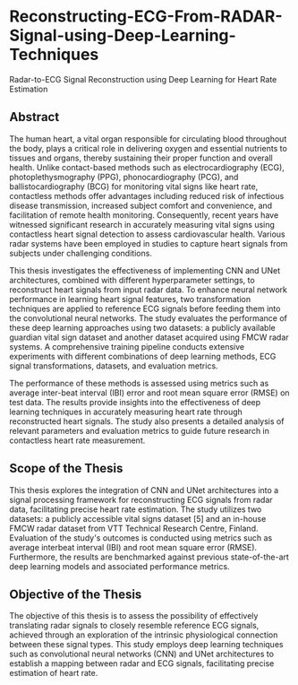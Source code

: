 # Reconstructing-ECG-From-RADAR-Signal-using-Deep-Learning-Techniques
Radar-to-ECG Signal Reconstruction using Deep Learning for Heart Rate Estimation

## Abstract

The human heart, a vital organ responsible for circulating blood throughout the body, plays a critical role in delivering oxygen and essential nutrients to tissues and organs, thereby sustaining their proper function and overall health. Unlike contact-based methods such as electrocardiography (ECG), photoplethysmography (PPG), phonocardiography (PCG), and ballistocardiography (BCG) for monitoring vital signs like heart rate, contactless methods offer advantages including reduced risk of infectious disease transmission, increased subject comfort and convenience, and facilitation of remote health monitoring. Consequently, recent years have witnessed significant research in accurately measuring vital signs using contactless heart signal detection to assess cardiovascular health. Various radar systems have been employed in studies to capture heart signals from subjects under challenging conditions.

This thesis investigates the effectiveness of implementing CNN and UNet architectures, combined with different hyperparameter settings, to reconstruct heart signals from input radar data. To enhance neural network performance in learning heart signal features, two transformation techniques are applied to reference ECG signals before feeding them into the convolutional neural networks. The study evaluates the performance of these deep learning approaches using two datasets: a publicly available guardian vital sign dataset and another dataset acquired using FMCW radar systems. A comprehensive training pipeline conducts extensive experiments with different combinations of deep learning methods, ECG signal transformations, datasets, and evaluation metrics.

The performance of these methods is assessed using metrics such as average inter-beat interval (IBI) error and root mean square error (RMSE) on test data. The results provide insights into the effectiveness of deep learning techniques in accurately measuring heart rate through reconstructed heart signals. The study also presents a detailed analysis of relevant parameters and evaluation metrics to guide future research in contactless heart rate measurement.

## Scope of the Thesis

This thesis explores the integration of CNN and UNet architectures into a signal processing framework for reconstructing ECG signals from radar data, facilitating precise heart rate estimation. The study utilizes two datasets: a publicly accessible vital signs dataset [5] and an in-house FMCW radar dataset from VTT Technical Research Centre, Finland. Evaluation of the study's outcomes is conducted using metrics such as average interbeat interval (IBI) and root mean square error (RMSE). Furthermore, the results are benchmarked against previous state-of-the-art deep learning models and associated performance metrics.

## Objective of the Thesis

The objective of this thesis is to assess the possibility of effectively translating radar signals to closely resemble reference ECG signals, achieved through an exploration of the intrinsic physiological connection between these signal types. This study employs deep learning techniques such as convolutional neural networks (CNN) and UNet architectures to establish a mapping between radar and ECG signals, facilitating precise estimation of heart rate.

